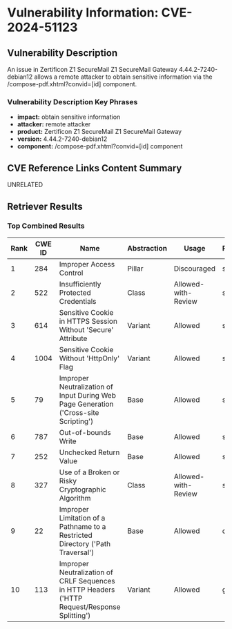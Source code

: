 # Vulnerability Information: CVE-2024-51123

## Vulnerability Description
An issue in Zertificon Z1 SecureMail Z1 SecureMail Gateway 4.44.2-7240-debian12 allows a remote attacker to obtain sensitive information via the /compose-pdf.xhtml?convid=[id] component.

### Vulnerability Description Key Phrases
- **impact:** obtain sensitive information
- **attacker:** remote attacker
- **product:** Zertificon Z1 SecureMail Z1 SecureMail Gateway
- **version:** 4.44.2-7240-debian12
- **component:** /compose-pdf.xhtml?convid=[id] component

## CVE Reference Links Content Summary
UNRELATED

## Retriever Results

### Top Combined Results

| Rank | CWE ID | Name | Abstraction | Usage  | Retrievers | Individual Scores |
|------|--------|------|-------------|-------|------------|-------------------|
| 1 | 284 | Improper Access Control | Pillar | Discouraged | sparse | 0.038 |
| 2 | 522 | Insufficiently Protected Credentials | Class | Allowed-with-Review | sparse | 0.037 |
| 3 | 614 | Sensitive Cookie in HTTPS Session Without 'Secure' Attribute | Variant | Allowed | sparse | 0.036 |
| 4 | 1004 | Sensitive Cookie Without 'HttpOnly' Flag | Variant | Allowed | sparse | 0.036 |
| 5 | 79 | Improper Neutralization of Input During Web Page Generation ('Cross-site Scripting') | Base | Allowed | sparse | 0.036 |
| 6 | 787 | Out-of-bounds Write | Base | Allowed | sparse | 0.036 |
| 7 | 252 | Unchecked Return Value | Base | Allowed | sparse | 0.036 |
| 8 | 327 | Use of a Broken or Risky Cryptographic Algorithm | Class | Allowed-with-Review | sparse | 0.036 |
| 9 | 22 | Improper Limitation of a Pathname to a Restricted Directory ('Path Traversal') | Base | Allowed | dense | 0.544 |
| 10 | 113 | Improper Neutralization of CRLF Sequences in HTTP Headers ('HTTP Request/Response Splitting') | Variant | Allowed | graph | 0.003 |

